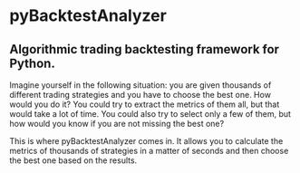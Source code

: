 # pyBacktestAnalyzer

## Algorithmic trading backtesting framework for Python.

Imagine yourself in the following situation: you are given thousands of different trading strategies and you have to choose the best one. How would you do it? You could try to extract the metrics of them all, but that would take a lot of time. You could also try to select only a few of them, but how would you know if you are not missing the best one? 

This is where pyBacktestAnalyzer comes in. It allows you to calculate the metrics of thousands of strategies in a matter of seconds and then choose the best one based on the results.